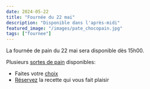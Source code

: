 ```yaml
---
date: 2024-05-22
title: "Fournée du 22 mai"
description: "Disponible dans l'après-midi"
featured_image: "/images/pate_chocopain.jpg"
tags: ["fournee"]
---
```


La fournée de pain du 22 mai sera disponible dès 15h00.

Plusieurs [sortes de pain](/recettes) disponibles:

- Faites votre [choix](https://les.amisdulevain.ch/recettes/)
- [Réservez](/contact) la recette qui vous fait plaisir

